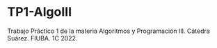 # TP1-AlgoIII
Trabajo Práctico 1 de la materia Algoritmos y Programación III. Cátedra Suárez. FIUBA. 1C 2022.

